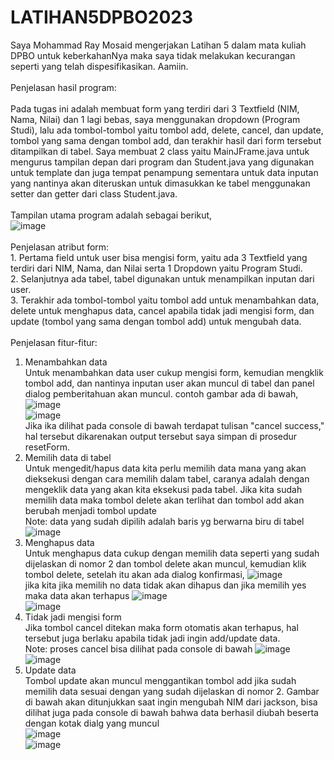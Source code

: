 # LATIHAN5DPBO2023
Saya Mohammad Ray Mosaid mengerjakan Latihan 5 dalam mata kuliah DPBO untuk keberkahanNya maka saya tidak melakukan kecurangan seperti yang telah dispesifikasikan. Aamiin. <br>
<br>
Penjelasan hasil program:<br>
<br>
   Pada tugas ini adalah membuat form yang terdiri dari 3 Textfield (NIM, Nama, Nilai) dan 1 lagi bebas, saya menggunakan dropdown (Program Studi), lalu ada tombol-tombol yaitu tombol add, delete, cancel, dan update, tombol yang sama dengan tombol add, dan terakhir hasil dari form tersebut ditampilkan di tabel. Saya membuat 2 class yaitu MainJFrame.java untuk mengurus tampilan depan dari program dan Student.java yang digunakan untuk template dan juga tempat penampung sementara untuk data inputan yang nantinya akan diteruskan untuk dimasukkan ke tabel menggunakan setter dan getter dari class Student.java. <br>
    <br>
  Tampilan utama program adalah sebagai berikut, <br>
  ![image](https://user-images.githubusercontent.com/99600360/226894851-f33bfbe6-c305-4d99-a85e-2924cccc9ca1.png) <br>
	<br>
	Penjelasan atribut form:<br>
	1. Pertama field untuk user bisa mengisi form, yaitu ada 3 Textfield yang terdiri dari NIM, Nama, dan Nilai serta 1 Dropdown yaitu Program Studi. <br>
  2. Selanjutnya ada tabel, tabel digunakan untuk menampilkan inputan dari user. <br>
  3. Terakhir ada tombol-tombol yaitu tombol add untuk menambahkan data, delete untuk menghapus data, cancel apabila tidak jadi mengisi form, dan update (tombol yang          sama dengan tombol add) untuk mengubah data. <br>
  <br>
  Penjelasan fitur-fitur:<br>
  1. Menambahkan data<br>
     Untuk menambahkan data user cukup mengisi form, kemudian mengklik tombol add, dan nantinya inputan user akan muncul di tabel dan panel dialog pemberitahuan akan        muncul. contoh gambar ada di bawah, <br>
     ![image](https://user-images.githubusercontent.com/99600360/226901095-2a6b123d-958d-4518-8857-bf734b97f914.png) <br>
     ![image](https://user-images.githubusercontent.com/99600360/226901401-c3f79696-4f34-47fe-8b7c-ae760d36bc43.png) <br>
     Jika ika dilihat pada console di bawah terdapat tulisan "cancel success," hal tersebut dikarenakan output tersebut saya simpan di prosedur resetForm. <br>
  2. Memilih data di tabel<br>
     Untuk mengedit/hapus data kita perlu memilih data mana yang akan dieksekusi dengan cara memilih dalam tabel, caranya adalah dengan mengeklik data yang akan kita        eksekusi pada tabel. Jika kita sudah memilih data maka tombol delete akan terlihat dan tombol add akan berubah menjadi tombol update<br>
     Note: data yang sudah dipilih adalah baris yg berwarna biru di tabel<br>
     ![image](https://user-images.githubusercontent.com/99600360/226938268-9174d6b4-b62e-4176-8851-475812e4b8b3.png) <br>
  3. Menghapus data<br>
     Untuk menghapus data cukup dengan memilih data seperti yang sudah dijelaskan di nomor 2 dan tombol delete akan muncul, kemudian klik tombol delete, setelah itu        akan ada dialog konfirmasi,
     ![image](https://user-images.githubusercontent.com/99600360/226940897-ae6150ec-ebd0-4cda-b141-6138f6b56178.png) <br>
     jika kita jika memilih no data tidak akan dihapus dan jika memilih yes maka data akan terhapus
     ![image](https://user-images.githubusercontent.com/99600360/226941180-3db31adc-b4d9-46a2-a9c0-540c83945f82.png) <br>
     ![image](https://user-images.githubusercontent.com/99600360/226941596-5df03501-368e-419c-81a1-9d8683ace3da.png) <br>
  5. Tidak jadi mengisi form<br>
     Jika tombol cancel ditekan maka form otomatis akan terhapus, hal tersebut juga berlaku apabila tidak jadi ingin add/update data.<br>
     Note: proses cancel bisa dilihat pada console di bawah
     ![image](https://user-images.githubusercontent.com/99600360/226942810-43ab1b2b-5ae9-4715-af64-bbd35f3a6542.png) <br>
     ![image](https://user-images.githubusercontent.com/99600360/226943153-8cc432e3-0865-45b4-85e5-f6e67b992b51.png) <br>
  7. Update data<br>
     Tombol update akan muncul menggantikan tombol add jika sudah memilih data sesuai dengan yang sudah dijelaskan di nomor 2. Gambar di bawah akan ditunjukkan saat        ingin mengubah NIM dari jackson, bisa dilihat juga pada console di bawah bahwa data berhasil diubah beserta dengan kotak dialg yang muncul <br>
     ![image](https://user-images.githubusercontent.com/99600360/226944481-28908b86-e3bc-45a7-bc1a-cda80100a07b.png) <br>
     ![image](https://user-images.githubusercontent.com/99600360/226944805-d798b58d-061a-4401-b486-b02edd21fb1f.png) <br>


  
